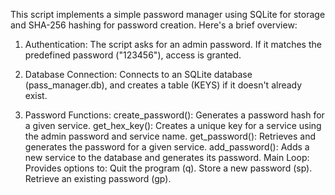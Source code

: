 This script implements a simple password manager using SQLite for storage and SHA-256 hashing for password creation. Here's a brief overview:

1) Authentication: The script asks for an admin password. If it matches the predefined password ("123456"), access is granted.

2) Database Connection: Connects to an SQLite database (pass_manager.db), and creates a table (KEYS) if it doesn't already exist.

3) Password Functions:
create_password(): Generates a password hash for a given service.
get_hex_key(): Creates a unique key for a service using the admin password and service name.
get_password(): Retrieves and generates the password for a given service.
add_password(): Adds a new service to the database and generates its password.
Main Loop: Provides options to:
Quit the program (q).
Store a new password (sp).
Retrieve an existing password (gp).
